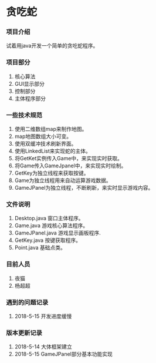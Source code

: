 # 贪吃蛇


### 项目介绍
试着用java开发一个简单的贪吃蛇程序。

### 项目部分
1. 核心算法
2. GUI显示部分
3. 控制部分
4. 主体程序部分

### 一些技术规范
1. 使用二维数组map来制作地图。
2. map地图数组大小可变。
3. 使用双缓冲技术刷新界面。
4. 使用LinkedList<Point>来实现蛇的主体。
5. 将GetKet实例传入Game中，来实现实时获取。
6. 将Game传入GameJpanel中，来实现实时绘制。
7. GetKey为独立线程来获取按键。
8. Game为独立线程用来自动运算游戏数据。
9. GameJPanel为独立线程，不断刷新，来实时显示游戏内容。

### 文件说明
1. Desktop.java
窗口主体程序。
2. Game.java
游戏核心算法程序。
3. GameJPanel.java
游戏显示画板程序.
4. GetKey.java
按键获取程序。
5. Point.java
基础点类。

### 目前人员
1. 夜猫
2. 杨超超

### 遇到的问题记录
1. 2018-5-15  开发进度缓慢

### 版本更新记录
1. 2018-5-14  大体框架建立
2. 2018-5-15  GameJPanel部分基本功能实现
